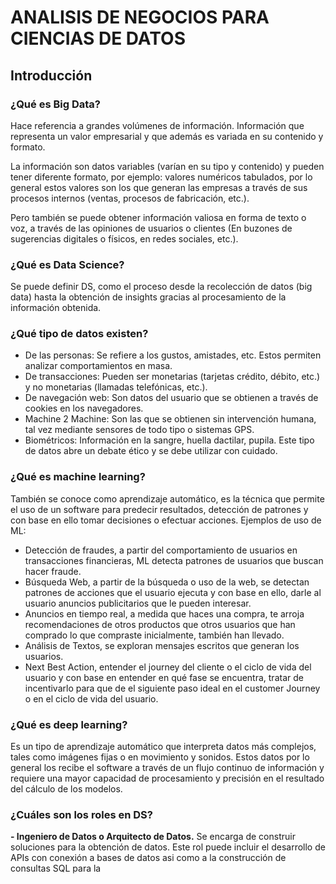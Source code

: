

# ANALISIS DE NEGOCIOS PARA CIENCIAS DE DATOS
## Introducción

### ¿Qué es Big Data?

Hace referencia a grandes volúmenes de información. Información que representa un valor empresarial y que además es variada en su contenido y formato.

La información son datos variables (varían en su tipo y contenido) y pueden tener diferente formato, por ejemplo: valores numéricos tabulados, por lo general estos valores son los que generan las empresas a través de sus procesos internos (ventas, procesos de fabricación, etc.).

Pero también se puede obtener información valiosa en forma de texto o voz, a través de las opiniones de usuarios o clientes (En buzones de sugerencias digitales o físicos, en redes sociales, etc.).

### ¿Qué es Data Science?
Se puede definir DS, como el proceso desde la recolección de datos (big data) hasta la obtención de insights gracias al procesamiento de la información obtenida.

### ¿Qué tipo de datos existen?

 - De las personas: Se refiere a los gustos, amistades, etc. Estos permiten analizar comportamientos en masa.
 - De transacciones: Pueden ser monetarias (tarjetas crédito, débito, etc.) y no monetarias (llamadas telefónicas, etc.).
 - De navegación web: Son datos del usuario que se obtienen a través de cookies en los navegadores.
 - Machine 2 Machine: Son las que se obtienen sin intervención humana, tal vez mediante sensores de todo tipo o sistemas GPS.
 - Biométricos: Información en la sangre, huella dactilar, pupila. Este tipo de datos abre un debate ético y se debe utilizar con cuidado.

### ¿Qué es machine learning?
También se conoce como aprendizaje automático, es la técnica que permite el uso de un software para predecir resultados, detección de patrones y con base en ello tomar decisiones o efectuar acciones.
Ejemplos de uso de ML:

 - Detección de fraudes, a partir del comportamiento de usuarios en transacciones financieras, ML detecta patrones de usuarios que buscan hacer fraude.
 - Búsqueda Web, a partir de la búsqueda o uso de la web, se detectan patrones de acciones que el usuario ejecuta y con base en ello, darle al usuario anuncios publicitarios que le pueden interesar.
 - Anuncios en tiempo real, a medida que haces una compra, te arroja recomendaciones de otros productos que otros usuarios que han comprado lo que compraste inicialmente, también han llevado.
 - Análisis de Textos, se exploran mensajes escritos que generan los usuarios.
 - Next Best Action, entender el journey del cliente o el ciclo de vida del usuario y con base en entender en qué fase se encuentra, tratar de incentivarlo para que de el siguiente paso ideal en el customer Journey o en el ciclo de vida del usuario.
### ¿Qué es deep learning?
Es un tipo de aprendizaje automático que interpreta datos más complejos, tales como imágenes fijas o en movimiento y sonidos. Estos datos por lo general los recibe el software a través de un flujo continuo de información y requiere una mayor capacidad de procesamiento y precisión en el resultado del cálculo de los modelos.
### ¿Cuáles son los roles en DS?
 **- Ingeniero de Datos o Arquitecto de Datos.** Se encarga de construir soluciones para la obtención de datos. Este rol puede incluir el desarrollo de APIs con conexión a bases de datos asi como a la construcción de consultas SQL para la 

<!--stackedit_data:
eyJoaXN0b3J5IjpbLTIwMzUxMDMxNjksMTI1MDYwODg5NywxND
I3ODQyMzk3LC0xNTQ1NzQwNjIyLDYyNDk3NTI3OSwtMTE4Mzc0
NjQ0N119
-->